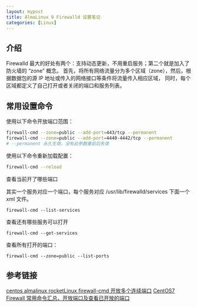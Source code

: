 ```yaml
---
layout: mypost
title: AlmaLinux 9 Firewalld 设置笔记
categories: [Linux]
---
```


## 介绍

Firewalld 最大的好处有两个：支持动态更新，不用重启服务；第二个就是加入了防火墙的 “zone” 概念。 
首先，将所有网络流量分为多个区域（zone），然后，根据数据包的源 IP 地址或传入的网络接口等条件将流量传入相应区域，
同时，每个区域都定义了自己打开或者关闭的端口和服务列表。


## 常用设置命令

使用以下命令开放端口范围：
```bash
firewall-cmd --zone=public --add-port=443/tcp --permanent
firewall-cmd --zone=public --add-port=4440-4442/tcp --permanent
# --permanent 永久生效，没有此参数重启后失效
```

使用以下命令重新加载配置：
```bash
firewall-cmd --reload
```

查看当前开了哪些端口

其实一个服务对应一个端口，每个服务对应 /usr/lib/firewalld/services 下面一个 xml 文件。
```
firewall-cmd --list-services
```

查看还有哪些服务可以打开
```
firewall-cmd --get-services
```
 
查看所有打开的端口： 
```
firewall-cmd --zone=public --list-ports
```

## 参考链接
[centos almalinux rocketLinux firewall-cmd 开放多个连续端口](https://blog.csdn.net/WonSafe/article/details/131536185)
[CentOS7 Firewall 常用命令汇总，开放端口及查看已开放的端口](https://blog.csdn.net/lvqingyao520/article/details/81075094)
